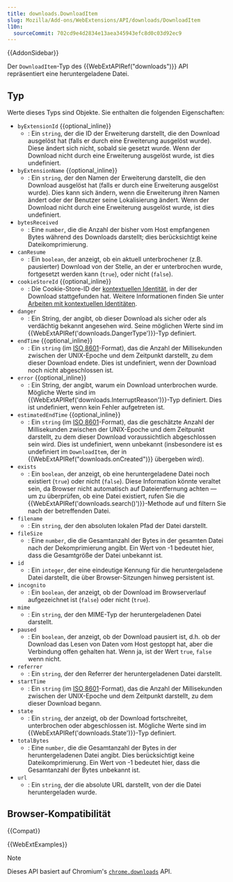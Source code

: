 ```yaml
---
title: downloads.DownloadItem
slug: Mozilla/Add-ons/WebExtensions/API/downloads/DownloadItem
l10n:
  sourceCommit: 702cd9e4d2834e13aea345943efc8d0c03d92ec9
---
```


{{AddonSidebar}}

Der `DownloadItem`-Typ des {{WebExtAPIRef("downloads")}} API repräsentiert eine heruntergeladene Datei.

## Typ

Werte dieses Typs sind Objekte. Sie enthalten die folgenden Eigenschaften:

- `byExtensionId` {{optional_inline}}
  - : Ein `string`, der die ID der Erweiterung darstellt, die den Download ausgelöst hat (falls er durch eine Erweiterung ausgelöst wurde). Diese ändert sich nicht, sobald sie gesetzt wurde. Wenn der Download nicht durch eine Erweiterung ausgelöst wurde, ist dies undefiniert.
- `byExtensionName` {{optional_inline}}
  - : Ein `string`, der den Namen der Erweiterung darstellt, die den Download ausgelöst hat (falls er durch eine Erweiterung ausgelöst wurde). Dies kann sich ändern, wenn die Erweiterung ihren Namen ändert oder der Benutzer seine Lokalisierung ändert. Wenn der Download nicht durch eine Erweiterung ausgelöst wurde, ist dies undefiniert.
- `bytesReceived`
  - : Eine `number`, die die Anzahl der bisher vom Host empfangenen Bytes während des Downloads darstellt; dies berücksichtigt keine Dateikomprimierung.
- `canResume`
  - : Ein `boolean`, der anzeigt, ob ein aktuell unterbrochener (z.B. pausierter) Download von der Stelle, an der er unterbrochen wurde, fortgesetzt werden kann (`true`), oder nicht (`false`).
- `cookieStoreId` {{optional_inline}}
  - : Die Cookie-Store-ID der [kontextuellen Identität](/de/docs/Mozilla/Add-ons/WebExtensions/Work_with_contextual_identities), in der der Download stattgefunden hat. Weitere Informationen finden Sie unter [Arbeiten mit kontextuellen Identitäten](/de/docs/Mozilla/Add-ons/WebExtensions/Work_with_contextual_identities).
- `danger`
  - : Ein String, der angibt, ob dieser Download als sicher oder als verdächtig bekannt angesehen wird. Seine möglichen Werte sind im {{WebExtAPIRef('downloads.DangerType')}}-Typ definiert.
- `endTime` {{optional_inline}}
  - : Ein `string` (im [ISO 8601](https://de.wikipedia.org/wiki/ISO_8601)-Format), das die Anzahl der Millisekunden zwischen der UNIX-Epoche und dem Zeitpunkt darstellt, zu dem dieser Download endete. Dies ist undefiniert, wenn der Download noch nicht abgeschlossen ist.
- `error` {{optional_inline}}
  - : Ein String, der angibt, warum ein Download unterbrochen wurde. Mögliche Werte sind im {{WebExtAPIRef('downloads.InterruptReason')}}-Typ definiert. Dies ist undefiniert, wenn kein Fehler aufgetreten ist.
- `estimatedEndTime` {{optional_inline}}
  - : Ein `string` (im [ISO 8601](https://de.wikipedia.org/wiki/ISO_8601)-Format), das die geschätzte Anzahl der Millisekunden zwischen der UNIX-Epoche und dem Zeitpunkt darstellt, zu dem dieser Download voraussichtlich abgeschlossen sein wird. Dies ist undefiniert, wenn unbekannt (insbesondere ist es undefiniert im `DownloadItem`, der in {{WebExtAPIRef("downloads.onCreated")}} übergeben wird).
- `exists`
  - : Ein `boolean`, der anzeigt, ob eine heruntergeladene Datei noch existiert (`true`) oder nicht (`false`). Diese Information könnte veraltet sein, da Browser nicht automatisch auf Dateientfernung achten — um zu überprüfen, ob eine Datei existiert, rufen Sie die {{WebExtAPIRef('downloads.search()')}}-Methode auf und filtern Sie nach der betreffenden Datei.
- `filename`
  - : Ein `string`, der den absoluten lokalen Pfad der Datei darstellt.
- `fileSize`
  - : Eine `number`, die die Gesamtanzahl der Bytes in der gesamten Datei nach der Dekomprimierung angibt. Ein Wert von -1 bedeutet hier, dass die Gesamtgröße der Datei unbekannt ist.
- `id`
  - : Ein `integer`, der eine eindeutige Kennung für die heruntergeladene Datei darstellt, die über Browser-Sitzungen hinweg persistent ist.
- `incognito`
  - : Ein `boolean`, der anzeigt, ob der Download im Browserverlauf aufgezeichnet ist (`false`) oder nicht (`true`).
- `mime`
  - : Ein `string`, der den MIME-Typ der heruntergeladenen Datei darstellt.
- `paused`
  - : Ein `boolean`, der anzeigt, ob der Download pausiert ist, d.h. ob der Download das Lesen von Daten vom Host gestoppt hat, aber die Verbindung offen gehalten hat. Wenn ja, ist der Wert `true`, `false` wenn nicht.
- `referrer`
  - : Ein `string`, der den Referrer der heruntergeladenen Datei darstellt.
- `startTime`
  - : Ein `string` (im [ISO 8601](https://de.wikipedia.org/wiki/ISO_8601)-Format), das die Anzahl der Millisekunden zwischen der UNIX-Epoche und dem Zeitpunkt darstellt, zu dem dieser Download begann.
- `state`
  - : Ein `string`, der anzeigt, ob der Download fortschreitet, unterbrochen oder abgeschlossen ist. Mögliche Werte sind im {{WebExtAPIRef('downloads.State')}}-Typ definiert.
- `totalBytes`
  - : Eine `number`, die die Gesamtanzahl der Bytes in der heruntergeladenen Datei angibt. Dies berücksichtigt keine Dateikomprimierung. Ein Wert von -1 bedeutet hier, dass die Gesamtanzahl der Bytes unbekannt ist.
- `url`
  - : Ein `string`, der die absolute URL darstellt, von der die Datei heruntergeladen wurde.

## Browser-Kompatibilität

{{Compat}}

{{WebExtExamples}}

> [!NOTE]
> Dieses API basiert auf Chromium's [`chrome.downloads`](https://developer.chrome.com/docs/extensions/reference/api/downloads#type-DownloadItem) API.
